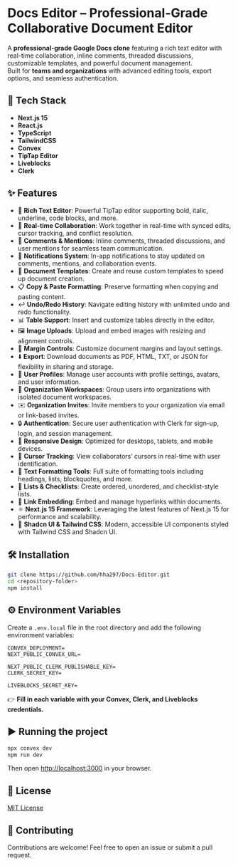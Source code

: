 # Docs Editor – Professional-Grade Collaborative Document Editor

A **professional-grade Google Docs clone** featuring a rich text editor with real-time collaboration, inline comments, threaded discussions, customizable templates, and powerful document management.  
Built for **teams and organizations** with advanced editing tools, export options, and seamless authentication.

## 🚀 Tech Stack

- **Next.js 15**
- **React.js**
- **TypeScript**
- **TailwindCSS**
- **Convex**
- **TipTap Editor**
- **Liveblocks**
- **Clerk**

## ✨ Features

- 📝 **Rich Text Editor**: Powerful TipTap editor supporting bold, italic, underline, code blocks, and more.
- 🤝 **Real-time Collaboration**: Work together in real-time with synced edits, cursor tracking, and conflict resolution.
- 💭 **Comments & Mentions**: Inline comments, threaded discussions, and user mentions for seamless team communication.
- 🔔 **Notifications System**: In-app notifications to stay updated on comments, mentions, and collaboration events.
- 📑 **Document Templates**: Create and reuse custom templates to speed up document creation.
- 📋 **Copy & Paste Formatting**: Preserve formatting when copying and pasting content.
- ↩️ **Undo/Redo History**: Navigate editing history with unlimited undo and redo functionality.
- 📊 **Table Support**: Insert and customize tables directly in the editor.
- 🖼️ **Image Uploads**: Upload and embed images with resizing and alignment controls.
- 📏 **Margin Controls**: Customize document margins and layout settings.
- ⬇️ **Export**: Download documents as PDF, HTML, TXT, or JSON for flexibility in sharing and storage.
- 👥 **User Profiles**: Manage user accounts with profile settings, avatars, and user information.
- 🏢 **Organization Workspaces**: Group users into organizations with isolated document workspaces.
- ✉️ **Organization Invites**: Invite members to your organization via email or link-based invites.
- 🔒 **Authentication**: Secure user authentication with Clerk for sign-up, login, and session management.
- 📱 **Responsive Design**: Optimized for desktops, tablets, and mobile devices.
- 🎯 **Cursor Tracking**: View collaborators’ cursors in real-time with user identification.
- 🎨 **Text Formatting Tools**: Full suite of formatting tools including headings, lists, blockquotes, and more.
- 📝 **Lists & Checklists**: Create ordered, unordered, and checklist-style lists.
- 🔗 **Link Embedding**: Embed and manage hyperlinks within documents.
- ⚛️ **Next.js 15 Framework**: Leveraging the latest features of Next.js 15 for performance and scalability.
- 🎨 **Shadcn UI & Tailwind CSS**: Modern, accessible UI components styled with Tailwind CSS and Shadcn UI.

## 🛠️ Installation

```bash
git clone https://github.com/hha297/Docs-Editor.git
cd <repository-folder>
npm install
```

## ⚙️ Environment Variables

Create a `.env.local` file in the root directory and add the following environment variables:

```env
CONVEX_DEPLOYMENT=
NEXT_PUBLIC_CONVEX_URL=

NEXT_PUBLIC_CLERK_PUBLISHABLE_KEY=
CLERK_SECRET_KEY=

LIVEBLOCKS_SECRET_KEY=
```

👉 **Fill in each variable with your Convex, Clerk, and Liveblocks credentials.**

## ▶️ Running the project

```bash
npx convex dev
npm run dev
```

Then open [http://localhost:3000](http://localhost:3000) in your browser.

## 📄 License

[MIT License](LICENSE)

## 🙌 Contributing

Contributions are welcome! Feel free to open an issue or submit a pull request.
